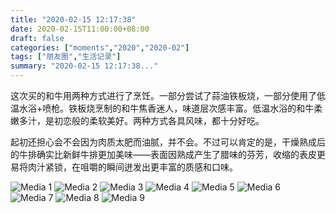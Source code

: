 ```yaml
---
title: "2020-02-15 12:17:38"
date: 2020-02-15T11:00:00+08:00
draft: false
categories: ["moments","2020","2020-02"]
tags: ["朋友圈","生活记录"]
summary: "2020-02-15 12:17:38..."
---
```


这次买的和牛用两种方式进行了烹饪。一部分尝试了蒜油铁板烧，一部分使用了低温水浴+喷枪。铁板烧烹制的和牛焦香迷人，味道层次感丰富。低温水浴的和牛柔嫩多汁，是初恋般的柔软美好。两种方式各具风味，都十分好吃。

起初还担心会不会因为肉质太肥而油腻，并不会。不过可以肯定的是，干燥熟成后的牛排确实比新鲜牛排更加美味——表面因熟成产生了腊味的芬芳，收缩的表皮更易将肉汁紧锁，在咀嚼的瞬间迸发出更丰富的质感和口味。

![Media 1](/Moments/photos/2020-02-15/202002151217380.jpg)
![Media 2](/Moments/photos/2020-02-15/202002151217381.jpg)
![Media 3](/Moments/photos/2020-02-15/202002151217382.jpg)
![Media 4](/Moments/photos/2020-02-15/202002151217383.jpg)
![Media 5](/Moments/photos/2020-02-15/202002151217384.jpg)
![Media 6](/Moments/photos/2020-02-15/202002151217385.jpg)
![Media 7](/Moments/photos/2020-02-15/202002151217386.jpg)
![Media 8](/Moments/photos/2020-02-15/202002151217387.jpg)
![Media 9](/Moments/photos/2020-02-15/202002151217388.jpg)

